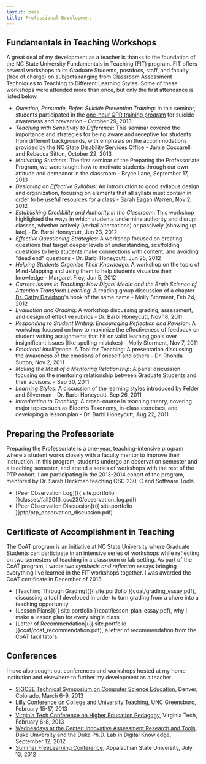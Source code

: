 ```yaml
---
layout: base
title: Professional Development
---
```


Fundamentals in Teaching Workshops
----------------------------------

A great deal of my development as a teacher is thanks to the foundation of the NC State University Fundamentals in Teaching (FIT) program. FIT offers several workshops to its Graduate Students, postdocs, staff, and faculty (free of charge) on subjects ranging from Classroom Assessment Techniques to Teaching to Different Learning Styles. Some of these workshops were attended more than once, but only the first attendance is listed below.

 * *Question, Persuade, Refer: Suicide Prevention Training*: In this seminar, students participated in the [one-hour QPR training program](http://www.qprinstitute.com/) for suicide awareness and prevention - October 29, 2013
 * *Teaching with Sensitivity to Difference*: This seminar covered the importance and strategies for being aware and receptive for students from different backgrounds, with emphasis on the accommodations provided by the NC State Disability Services Office - Jamie Coccarelli and Rebecca Sitton, October 22, 2013
 * *Motivating Students*: The first seminar of the Preparing the Professoriate Program, we were taught how to motivate students through our own attitude and demeanor in the classroom - Bryce Lane, September 17, 2013
 * *Designing an Effective Syllabus*: An introduction to good syllabus design and organization, focusing on elements that all syllabi must contain in order to be useful resources for a class - Sarah Eagan Warren, Nov 2, 2012
 * *Establishing Credibility and Authority in the Classroom*: This workshop highlighted the ways in which students undermine authority and disrupt classes, whether actively (verbal altercations) or passively (showing up late) - Dr. Barbi Honeycutt, Jun 23, 2012
 * *Effective Questioning Strategies*: A workshop focused on creating questions that target deeper levels of understanding, scaffolding questions to help students make connections with content, and avoiding "dead end" questions - Dr. Barbi Honeycutt, Jun 25, 2012
 * *Helping Students Organize Their Knowledge*: A workshop on the topic of Mind-Mapping and using them to help students visualize their knowledge - Margaret Frey, Jun 5, 2012
 * *Current Issues in Teaching: How Digital Media and the Brain Science of Attention Transform Learning*: A reading group discussion of a chapter [Dr. Cathy Davidson](http://hastac.org/blogs/cathy-davidson)'s book of the same name - Molly Storment, Feb 24, 2012
 * *Evaluation and Grading*: A workshop discussing grading, assessment, and design of effective rubrics - Dr. Barbi Honeycutt, Nov 18, 2011
 * *Responding to Student Writing: Encouraging Reflection and Revision*: A workshop focused on how to maximize the effectiveness of feedback on student writing assignments that hit on valid learning goals over insignificant issues (like spelling mistakes) - Molly Storment, Nov 7, 2011
 * *Emotional Intelligence*: A Tool for Teaching: A presentation discussing the awareness of the emotions of oneself and others - Dr. Rhonda Sutton, Nov 2, 2011 
 * *Making the Most of a Mentoring Relationship*: A panel discussion focusing on the mentoring relationship between Graduate Students and their advisors. - Sep 30, 2011
 * *Learning Styles*: A discussion of the learning styles introduced by Felder and Silverman - Dr. Barbi Honeycutt, Sep 26, 2011
 * *Introduction to Teaching*: A crash-course in teaching theory, covering major topics such as Bloom’s Taxonomy, in-class exercises, and developing a lesson plan - Dr. Barbi Honeycutt, Aug 22, 2011


Preparing the Professoriate
---------------------------
Preparing the Professoriate is a one-year, teaching-intensive program where a student works closely with a faculty mentor to improve their instruction. In this program, students undergo an observation semester and a teaching semester, and attend a series of workshops with the rest of the PTP cohort. I am participating in the 2013-2014 cohort of the program, mentored by Dr. Sarah Heckman teaching CSC 230, C and Software Tools.

 * [Peer Observation Log]({{ site.portfolio }}classes/fall2013_csc230/observation_log.pdf)
 * [Peer Observation Discussion]({{ site.portfolio }}ptp/ptp_observation_discussion.pdf)


Certificate of Accomplishment in Teaching
-----------------------------------------
The CoAT program is an initiative at NC State University where Graduate Students can participate in an intensive series of workshops while reflecting on two semesters of teaching in a classroom or lab setting. As part of the CoAT program, I wrote two *synthesis and reflecton* essays bringing everything I’ve learned in the FIT workshops together. I was awarded the CoAT certificate in December of 2013.

 * [Teaching Through Grading]({{ site.portfolio }}coat/grading_essay.pdf), discussing a tool I developed in order to turn grading from a chore into a teaching opportunity
 * [Lesson Plans]({{ site.portfolio }}coat/lesson_plan_essay.pdf), why I make a lesson plan for every single class
 * [Letter of Recommendation]({{ site.portfolio }}coat/coat_recommendation.pdf), a letter of recommendation from the CoAT facilitators.


Conferences
-----------------------------------------
I have also sought out conferences and workshops hosted at my home institution and elsewhere to further my development as a teacher.

 * [SIGCSE Technical Symposium on Computer Science Education](http://www.sigcse.org/sigcse2013/), Denver, Colorado, March 6-9, 2013
 * [Lilly Conference on College and University Teaching](http://lilly.uncg.edu/), UNC Greensboro, February 15-17, 2013
 * [Virginia Tech Conference on Higher Education Pedagogy](http://www.cider.vt.edu/conference/), Virginia Tech, February 6-8, 2013
 * [Wednesdays at the Center: Innovative Assessment Research and Tools](http://hastac.wordpress.com/events/innovative-assessment-research-and-tools-featured-duke%E2%80%99s-wednesdays-center-and-new-phd-lab-di), Duke University and the Duke Ph.D. Lab in Digital Knowledge, September 12, 2012
 * [Summer FreeLearning Conference](http://lts.appstate.edu/summer-freelearning-conference-2012), Appalachian State University, July 13, 2012

